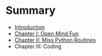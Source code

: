 # Summary

* [Introduction](README.md)
* [Chapter I: Open Mind Fun](chapter1.md)
* [Chapter II: Miss Python Routines](chapter2.md)
* Chapter III: Coding

